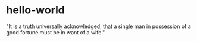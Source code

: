 # hello-world

"It is a truth universally acknowledged, that a single man in possession of a good fortune must be in want of a wife."
